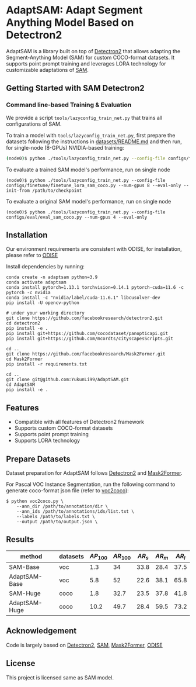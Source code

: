 # AdaptSAM: Adapt Segment Anything Model Based on Detectron2

AdaptSAM is a library built on top of [Detectron2](https://github.com/facebookresearch/detectron2) that allows adapting the Segment-Anything Model (SAM) for custom COCO-format datasets. It supports point prompt training and leverages LORA technology for customizable adaptations of [SAM](https://github.com/luca-medeiros/lang-segment-anything).

## Getting Started with SAM Detectron2

### Command line-based Training & Evaluation

We provide a script `tools/lazyconfig_train_net.py` that trains all configurations of SAM.

To train a model with `tools/lazyconfig_train_net.py`, first prepare the datasets following the instructions in
[datasets/README.md](https://github.com/facebookresearch/detectron2/tree/b2948fb7abe0604db8b9ec25898871e656d0b210/datasets) and then run, for single-node (8-GPUs) NVIDIA-based training:

```bash
(node0)$ python ./tools/lazyconfig_train_net.py --config-file configs/finetune/finetune_lora_sam_coco.py --num-gpus 8 
```

To evaluate a trained SAM model's performance, run on single node

```
(node0)$ python ./tools/lazyconfig_train_net.py --config-file configs/finetune/finetune_lora_sam_coco.py --num-gpus 8 --eval-only --init-from /path/to/checkpoint
```

To evaluate a original SAM model's performance, run on single node
```
(node0)$ python ./tools/lazyconfig_train_net.py --config-file configs/eval/eval_sam_coco.py --num-gpus 4 --eval-only
```

## Installation

Our environment requirements are consistent with ODISE, for installation, please refer to [ODISE](https://github.com/NVlabs/ODISE)

Install dependencies by running:
```
conda create -n adaptsam python=3.9
conda activate adaptsam
conda install pytorch=1.13.1 torchvision=0.14.1 pytorch-cuda=11.6 -c pytorch -c nvidia
conda install -c "nvidia/label/cuda-11.6.1" libcusolver-dev
pip install -U opencv-python

# under your working directory
git clone https://github.com/facebookresearch/detectron2.git
cd detectron2
pip install -e .
pip install git+https://github.com/cocodataset/panopticapi.git
pip install git+https://github.com/mcordts/cityscapesScripts.git

cd ..
git clone https://github.com/facebookresearch/Mask2Former.git
cd Mask2Former
pip install -r requirements.txt

cd ..
git clone git@github.com:YukunLi99/AdaptSAM.git
cd AdaptSAM
pip install -e .
```

## Features
- Compatible with all features of Detectron2 framework
- Supports custom COCO-format datasets
- Supports point prompt training
- Supports LORA technology
## Prepare Datasets
Dataset preparation for AdaptSAM follows [Detectron2](https://github.com/facebookresearch/detectron2/blob/main/datasets/README.md) and [Mask2Former](https://github.com/facebookresearch/Mask2Former/blob/main/datasets/README.md). 

For Pascal VOC Instance Segmentation, run the following command to generate coco-format json file (refer to [voc2coco](https://github.com/yukkyo/voc2coco)):
```
$ python voc2coco.py \
    --ann_dir /path/to/annotation/dir \
    --ann_ids /path/to/annotations/ids/list.txt \
    --labels /path/to/labels.txt \
    --output /path/to/output.json \
```

## Results

| method        | datasets | $AP_{100}$ | $AR_{100}$ | $AR_{s}$ | $AR_{m}$ | $AR_{l}$ |
| ------------- | -------- | ---------- | ---------- | -------- | -------- | -------- |
| SAM-Base      | voc      | 1.3        | 34         | 33.8     | 28.4     | 37.5     |
| AdaptSAM-Base | voc      | 5.8        | 52         | 22.6     | 38.1     | 65.8     |
| SAM-Huge      | coco     | 1.8        | 32.7       | 23.5     | 37.8     | 41.8     |
| AdaptSAM-Huge | coco     | 10.2       | 49.7       | 28.4     | 59.5     | 73.2     |

## Acknowledgement

Code is largely based on [Detectron2](https://github.com/facebookresearch/detectron2), [SAM](https://github.com/luca-medeiros/lang-segment-anything), [Mask2Former](https://github.com/facebookresearch/Mask2Former), [ODISE](https://github.com/NVlabs/ODISE)

## License

This project is licensed same as SAM model.